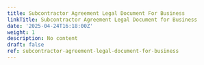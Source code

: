 ```yaml
---
title: Subcontractor Agreement Legal Document For Business
linkTitle: Subcontractor Agreement Legal Document for Business
date: '2025-04-24T16:18:00Z'
weight: 1
description: No content
draft: false
ref: subcontractor-agreement-legal-document-for-business
---
```


